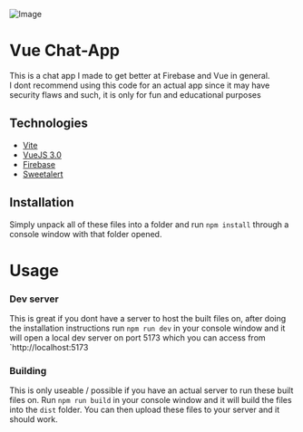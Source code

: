 ![Image](https://user-images.githubusercontent.com/54480523/195437927-c764c6dd-17da-4fc1-b50d-f0b49e3416f9.png)

# Vue Chat-App

This is a chat app I made to get better at Firebase and Vue in general.<br>
I dont recommend using this code for an actual app since it may have security flaws and such, it is only for fun and educational purposes

## Technologies

- [Vite](https://vitejs.dev/)
- [VueJS 3.0](https://vuejs.org/)
- [Firebase](https://firebase.google.com/)
- [Sweetalert](https://sweetalert2.github.io/)

## Installation

Simply unpack all of these files into a folder and run `npm install` through a console window with that folder opened.<br>

# Usage

### Dev server

This is great if you dont have a server to host the built files on, after doing the installation instructions run `npm run dev` in your console window and it will open a local dev server on port 5173 which you can access from `http://localhost:5173

### Building

This is only useable / possible if you have an actual server to run these built files on. Run `npm run build` in your console window and it will build the files into the `dist` folder. You can then upload these files to your server and it should work.
